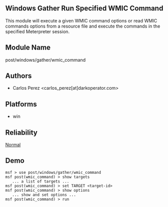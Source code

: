 ## Windows Gather Run Specified WMIC Command

This module will execute a given WMIC command options or 
read WMIC commands options from a resource file and execute 
the commands in the specified Meterpreter session.


## Module Name
post/windows/gather/wmic_command

## Authors
* Carlos Perez <carlos_perez[at]darkoperator.com>





## Platforms
* win

## Reliability
[Normal](https://github.com/rapid7/metasploit-framework/wiki/Exploit-Ranking)

## Demo

```
msf > use post/windows/gather/wmic_command
msf post(wmic_command) > show targets
   ... a list of targets ...
msf post(wmic_command) > set TARGET <target-id>
msf post(wmic_command) > show options
   ... show and set options ...
msf post(wmic_command) > run
```
    
    